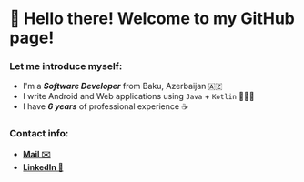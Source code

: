 # 👋 Hello there! Welcome to my GitHub page!
### Let me introduce myself:
- I'm a ***Software Developer*** from Baku, Azerbaijan 🇦🇿
- I write Android and Web applications using `Java` + `Kotlin` 👨🏻‍💻
- I have ***6 years*** of professional experience ☕

### Contact info:
- [**Mail ✉️**](mailto:tamerlan.software@gmail.com)
- [**LinkedIn 💼**](https://www.linkedin.com/in/tamerlan-software)
